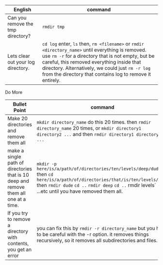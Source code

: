 English | command
--- | ---
Can you remove the tmp directory? | `rmdir tmp`
Lets clear out your log directory. | `cd log` enter, `ls` then, `rm <filename>` or `rmdir <directory_name>` until everything is removed. use `rm -r` for a directory that is not empty, but be careful, this removed everything inside that directory. Alternatively, we could just `rm -r log` from the directory that contains log to remove it entirely. 

Do More

Bullet Point | command
--- | ---
Make 20 directories and remove them all | `mkdir directory_name` do this 20 times. then `rmdir directory_name` 20 times, or `mkdir directory1 directory2 ...` and then `rmdir directory1 directory2 ...`
make a single path of directories that is 10 deep and remove them all one at a time. | `mkdir -p here/is/a/path/of/directories/ten/levels/deep/dude` then `cd here/is/a/path/of/directories/that/is/ten/levels/deep` then `rmdir dude` `cd ..` `rmdir deep` `cd ..` rmdir levels` ...etc until you have removed them all. 
If you try to remove a directory with contents, you get an error | you can fix this by `rmdir -r directory_name` but you have to be careful with the -r option. it removes things recursively, so it removes all subdirectories and files. 
